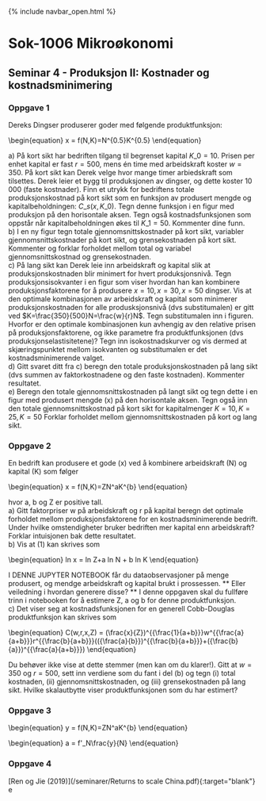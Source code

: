 {% include navbar_open.html %}
# Sok-1006 Mikroøkonomi   

## Seminar 4 - Produksjon II: Kostnader og kostnadsminimering   

   

### Oppgave 1   

Dereks Dingser produserer goder med følgende produktfunksjon:


\begin{equation}
    x = f(N,K)=N^{0.5}K^{0.5}
\end{equation}

a) På kort sikt har bedriften tilgang til begrenset kapital $K\_0=10$. Prisen per enhet kapital er fast $r=500$, mens én time med arbeidskraft koster $w=350$. På kort sikt kan Derek velge hvor mange timer arbiedskraft som tilsettes. Derek leier et bygg til produksjonen av dingser, og dette koster 10 000 (faste kostnader). Finn et utrykk for bedriftens totale produksjonskostnad på kort sikt som en funksjon av produsert mengde og kapitalbeholdningen: $C\_s(x, K\_0)$. Tegn denne funksjon i en figur med produksjon på den horisontale aksen. Tegn også kostnadsfunksjonen som oppstår når kapitalbeholdningen økes til $K\_1=50$. Kommenter dine funn.   
b) I en ny figur tegn totale gjennomsnittskostnader på kort sikt, variabler gjennomsnittskostnader på kort sikt, og grensekostnaden på kort sikt. Kommenter og forklar forholdet mellom  total og variabel gjennomsnittskostnad og grensekostnaden.   
c) På lang sikt kan Derek leie inn arbeidskraft og kapital slik at produksjonskostnaden blir minimert for hvert produksjonsnivå. Tegn produksjonsisokvanter i en figur som viser hvordan han kan kombinere produksjonsfaktorene for å produsere $x=10, x=30, x=50$ dingser. Vis at den optimale kombinasjonen av arbeidskraft og kapital som minimerer produksjonskostnaden for alle produsksjonsnivå (dvs substitumalen) er gitt ved $K=\frac{350}{500}N=\frac{w}{r}N$. Tegn substitumalen inn i figuren. Hvorfor er den optimale kombinasjonen kun avhengig av den relative prisen på produksjonsfaktorene, og ikke parametre fra produktfunksjonen (dvs produksjonselastisitetene)? Tegn inn isokostnadskurver og vis dermed at skjæringspunktet mellom isokvanten og substitumalen er det kostnadsminimerende valget.   
d) Gitt svaret ditt fra c) beregn den totale produksjonskostnaden på lang sikt (dvs summen av faktorkostnadene og den faste kostnaden). Kommenter resultatet.   
e) Beregn den totale gjennomsnittskostnaden på langt sikt og tegn dette i en figur med produsert mengde (x) på den horisontale aksen. Tegn også inn den totale gjennomsnittskostnad på kort sikt for kapitalmenger $K=10, K=25, K=50$ Forklar forholdet mellom gjennomsnittskostnaden på kort og lang sikt.   




### Oppgave 2   

En bedrift kan produsere et gode (x) ved å kombinere arbeidskraft (N) og kapital (K) som følger


\begin{equation}
   x = f(N,K)=ZN^aK^{b}
\end{equation}

hvor a, b og Z er positive tall.   
a) Gitt faktorpriser w på arbeidskraft og r på kapital beregn det optimale forholdet mellom produksjonsfaktorene for en kostnadsminimerende bedrift. Under hvilke omstendigheter bruker bedriften mer kapital enn arbeidskraft? Forklar intuisjonen bak dette resultatet.    
b) Vis at (1) kan skrives som 


\begin{equation}
  ln x = ln Z+a ln N + b ln K
\end{equation}


I DENNE JUPYTER NOTEBOOK får du dataobservasjoner på menge produsert, og mendge arbeidskraft og kapital brukt i prossessen. ** Eller veiledning i hvordan generere disse? ** I denne oppgaven skal du fullføre trinn i notebooken for å estimere Z, a og b for denne produktfunksjon.    
c) Det viser seg at kostnadsfunksjonen for en generell Cobb-Douglas produktfunksjon kan skrives som 


\begin{equation}
   C(w,r,x,Z) = (\frac{x}{Z})^{{\frac{1}{a+b}}}w^{{\frac{a}{a+b}}}r^{{\frac{b}{a+b}}}(({\frac{a}{b}})^{{\frac{b}{a+b}}}+({\frac{b}{a}})^{{\frac{a}{a+b}}})
\end{equation}

Du behøver ikke vise at dette stemmer (men kan om du klarer!). Gitt at $w=350$ og $r=500$, sett inn verdiene som du fant i del (b) og tegn (i) total kostnaden, (ii) gjennomsnittskostnaden, og (iii) grensekostnaden på lang sikt. Hvilke skalautbytte viser produktfunksjonen som du har estimert?   


### Oppgave 3   




\begin{equation}
   y = f(N,K)=ZN^aK^{b}
\end{equation}




\begin{equation}
   a = f'\_N\frac{y}{N}
\end{equation}




### Oppgave 4   

[Ren og Jie (2019)](/seminarer/Returns to scale China.pdf){:target="blank"} e


